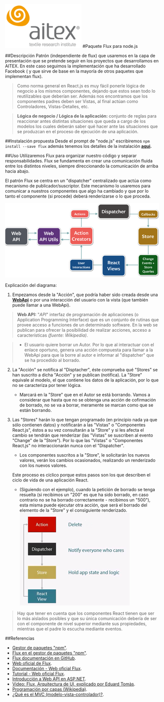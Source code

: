 ![logo_aitex_min.png](../images/logo_aitex_min.png "Logotipo de Aitex")
#Paquete Flux para node.js

##Descripción
Patrón (independiente de flux) que usaremos en la capa de presentación que se pretende seguir en los proyectos que desarrollamos en AITEX. En este caso seguimos la implementación que ha desarrollado Facebook ( y que sirve de base en la mayoría de otros paquetes que implementan flux).  

> Como norma general en React.js es muy fácil ponerle lógica de negocio a los mismos componentes, dejando que estos sean todo lo reutilizables que deberían ser. Además nos encontramos que los componentes padres deben ser Vistas, al final actúan como Controladores, Vistas-Detalles, etc.  

> **Lógica de negocio / Lógica de la aplicación:**  conjunto de reglas para reaccionar antes distintas situaciones que queda a cargo de los modelos los cuales deberán saber qué hacer ante las situaciones que se produzcan en el proceso de ejecución de una aplicación.

##Instalación propuesta
Desde el prompt de "node.js" escribiremos `npm install --save flux` además tenemos los detalles de la instalación **[aqui](https://www.npmjs.com/package/flux).**

##Uso
Utilizaremos Flux para organizar nuestro código y separar responsabilidades. Flux se fundamenta en crear una comunicación fluida entre los distintos niveles, siempre direccionando la comunicación de arriba hacia abajo.  

El patrón Flux se centra en un "dispatcher" centralizado que actúa como mecanismo de publicador/suscriptor. Este mecanismo lo usaremos para comunicar a nuestros componentes que algo ha cambiado y que por lo tanto el componente (si procede) deberá renderizarse o lo que proceda.

![flux_map.png](../images/flux_map.png "Diagrama conceptual de Flux")  

Explicación del diagrama:
1. Empezamos desde la "Acción", que podría haber sido creada desde una **[WebApi][webapi]** o por una interacción del usuario con la vista (que también puede llamar a una WebApi).  
> **Web API:** "_API_" interfaz de programación de aplicaciones (o Application Programming Interface) que es un conjunto de rutinas que provee acceso a funciones de un determinado software. En la web se publican para ofrecer la posibilidad de realizar acciones, acceso a características *(fuente: Wikipedia)*.  

> + El usuario quiere borrar un Autor. Por lo que al interactuar con el enlace oportuno, genera una acción compuesta para llamar a la WebApi para que la borre al autor e informar al "dispatcher" que se ha procedido al borrado.  

2. La "Acción" se notifica al "Disptacher", éste comprueba qué "Stores" se han suscrito a dicha "Acción" y se publican (notifica). La "Store" equivale al modelo, el que contiene los datos de la aplicación, por lo que no se caracteriza por tener lógica.

	+ Marcará en la "Store" que en el Autor se está borrando. Vamos a considerar que hasta que no se obtenga una acción de cofirmación de borrado, no se va a borrar, meramente se marcan como que se están borrando.  

3. Las "Stores" harán lo que tengan programado (en principio nada ya que sólo contienen datos) y notificarán a las "Vistas" o "Componentes React.js", éstos a su vez consultarán a la "Store" y si les afecta el cambio se tendrán que renderizar (las "Vistas" se suscriben al evento "Change" de la "Store"). Por lo que las "Vistas" o "Componentes React.js" no interaccionarán nunca con el "Dispatcher".

	+ Los componentes suscritos a la "Store", le solicitarán los nuevos valores, verán los cambios ocasionados, realizando un renderizado con los nuevos valores.

	Este proceso es cíclico porque estos pasos son los que describen el ciclo de vida de una aplicación React.  
    + (Siguiendo con el ejemplo), cuando la petición de borrado se tenga resuelta (si recibimos un "200" es que ha sido borrado, en caso contrario no se ha borrado correctamente - recibimos un "500"), esta misma puede ejecutar otra acción, que será el borrado del elemento de la "Store" y el consiguiente renderizado.
    ![flux_detail.png](../images/flux_details.png "Detalle del direccionamiento de Flux")
> Hay que tener en cuenta que los componentes React tienen que ser lo más aislados posibles y que su única comunicación debería de ser con el componente de nivel superior mediante sus propiedades, mientras que el padre lo escucha mediante eventos.  

##Referencias
+ [Gestor de paquetes "npm"](https://www.npmjs.com/).
+ [Flux en el gestor de paquetes "npm"](https://www.npmjs.com/package/flux).
+ [Flux documentación en GitHub](https://github.com/facebook/flux).
+ [Web oficial de Flux](http://facebook.github.io/flux/).
+ [Documentación - Web oficial Flux](https://facebook.github.io/flux/docs/overview.html).
+ [Tutorial - Web oficial Flux](https://facebook.github.io/flux/docs/todo-list.html).
+ [Introducción a Web API en ASP.NET](https://www.pluralsight.com/courses/aspnetwebapi).
+ [Video: Flux, Arquitectura de UI, explicado por Eduard Tomàs](https://www.youtube.com/watch?v=IRitxt702EY).
+ [Programación por capas (Wikipedia)](https://es.wikipedia.org/wiki/Programaci%C3%B3n_por_capas).
+ [¿Qué es el MVC (modelo-vista-controlador)?](http://www.desarrolloweb.com/articulos/que-es-mvc.html).  

<!-- Referencias ocultas -->
[webapi]:https://es.wikipedia.org/wiki/Web_API
